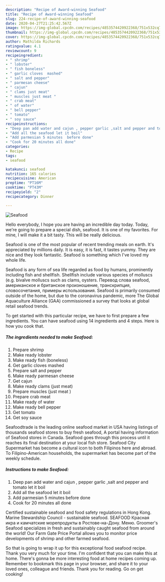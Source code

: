 ```yaml
---
description: "Recipe of Award-winning Seafood"
title: "Recipe of Award-winning Seafood"
slug: 224-recipe-of-award-winning-seafood
date: 2020-04-27T21:25:42.567Z
image: https://img-global.cpcdn.com/recipes/4853574420922368/751x532cq70/seafood-recipe-main-photo.jpg
thumbnail: https://img-global.cpcdn.com/recipes/4853574420922368/751x532cq70/seafood-recipe-main-photo.jpg
cover: https://img-global.cpcdn.com/recipes/4853574420922368/751x532cq70/seafood-recipe-main-photo.jpg
author: Mathilda Richards
ratingvalue: 4.1
reviewcount: 9
recipeingredient:
- " shrimp"
- " lobster"
- " fish boneless"
- " garlic cloves  mashed"
- " salt and pepper"
- " parmesan cheese"
- " cajun"
- " clams just meat"
- " muscles just meat "
- " crab meat"
- " of water"
- " bell pepper"
- " tomato"
- " soy sauce"
recipeinstructions:
- "Deep pan add water and cajun , pepper garlic ,salt and pepper and tomato let it boil"
- "Add all the seafood let it boil"
- "Add parmesian 5 minutes  before done"
- "Cook for 20 minutes all done"
categories:
- Recipe
tags:
- seafood

katakunci: seafood 
nutrition: 165 calories
recipecuisine: American
preptime: "PT16M"
cooktime: "PT43M"
recipeyield: "2"
recipecategory: Dinner

---
```



![Seafood](https://img-global.cpcdn.com/recipes/4853574420922368/751x532cq70/seafood-recipe-main-photo.jpg)

Hello everybody, I hope you are having an incredible day today. Today, we're going to prepare a special dish, seafood. It is one of my favorites. For mine, I will make it a bit tasty. This will be really delicious.

Seafood is one of the most popular of recent trending meals on earth. It's appreciated by millions daily. It is easy, it is fast, it tastes yummy. They are nice and they look fantastic. Seafood is something which I've loved my whole life.

Seafood is any form of sea life regarded as food by humans, prominently including fish and shellfish. Shellfish include various species of molluscs (e.g. bivalve molluscs such as clams, oysters. Перевод слова seafood, американское и британское произношение, транскрипция, словосочетания, примеры использования. Seafood is primarily consumed outside of the home, but due to the coronavirus pandemic, more The Global Aquaculture Alliance (GAA) commissioned a survey that looks at global retail seafood trends.


To get started with this particular recipe, we have to first prepare a few ingredients. You can have seafood using 14 ingredients and 4 steps. Here is how you cook that.

<!--inarticleads1-->

##### The ingredients needed to make Seafood:

1. Prepare  shrimp
1. Make ready  lobster
1. Make ready  fish (boneless)
1. Get  garlic cloves  mashed
1. Prepare  salt and pepper
1. Make ready  parmesan cheese
1. Get  cajun
1. Make ready  clams (just meat)
1. Prepare  muscles (just meat )
1. Prepare  crab meat
1. Make ready  of water
1. Make ready  bell pepper
1. Get  tomato
1. Get  soy sauce


Seafoodtrade is the leading online seafood market in USA having listings of thousands seafood stores to buy fresh seafood, A portal having information of Seafood stores in Canada. Seafood goes through this process until it reaches its final destination at your local fish store. Seafood City Supermarket has become a cultural icon to both Filipinos here and abroad. To Filipino-American households, the supermarket has become part of the weekly schedule. 

<!--inarticleads2-->

##### Instructions to make Seafood:

1. Deep pan add water and cajun , pepper garlic ,salt and pepper and tomato let it boil
1. Add all the seafood let it boil
1. Add parmesian 5 minutes  before done
1. Cook for 20 minutes all done


Certified sustainable seafood and food safety regulations in Hong Kong. Marine Stewardship Council - sustainable seafood. SEAFOOD Красная икра и камчатские морепродукты в Ростове-на-Дону. Меню. Groomer&#39;s Seafood specializes in fresh and sustainably caught seafood from around the world! Our Farm Gate Price Portal allows you to monitor price developments of shrimp and other farmed seafood. 

So that is going to wrap it up for this exceptional food seafood recipe. Thank you very much for your time. I'm confident that you can make this at home. There's gonna be more interesting food at home recipes coming up. Remember to bookmark this page in your browser, and share it to your loved ones, colleague and friends. Thank you for reading. Go on get cooking!
